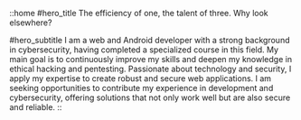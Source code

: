 ::home 
#hero_title 
The efficiency of one, the talent of three. Why look elsewhere?

#hero_subtitle 
I am a web and Android developer with a strong background in cybersecurity, having completed a specialized course in this field. My main goal is to continuously improve my skills and deepen my knowledge in ethical hacking and pentesting. Passionate about technology and security, I apply my expertise to create robust and secure web applications. I am seeking opportunities to contribute my experience in development and cybersecurity, offering solutions that not only work well but are also secure and reliable.
::
